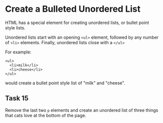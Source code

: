 # Create a Bulleted Unordered List

HTML has a special element for creating unordered lists, or bullet point style lists.

Unordered lists start with an opening `<ul>` element, followed by any number of `<li>` elements. Finally, unordered lists close with a `</ul>`

For example:
```
<ul>
  <li>milk</li>
  <li>cheese</li>
</ul>
```
would create a bullet point style list of "milk" and "cheese".

## Task 15

Remove the last two `p` elements and create an unordered list of three things that cats love at the bottom of the page.

